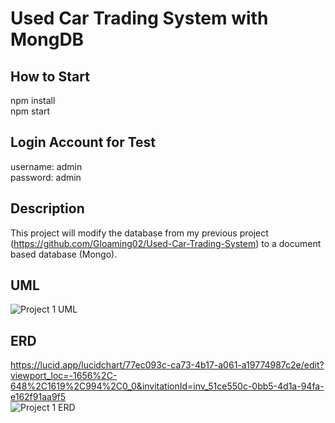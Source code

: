 # Used Car Trading System with MongDB

## How to Start
npm install  
npm start  

## Login Account for Test
username: admin  
password: admin  

## Description  
This project will modify the database from my previous project (https://github.com/Gloaming02/Used-Car-Trading-System) to a document based database (Mongo).

## UML
![Project 1 UML](https://github.com/Gloaming02/Used-Car-Trading-System/assets/91642985/ba438bc9-706d-4e35-960d-4a3c50cd24be)

## ERD
https://lucid.app/lucidchart/77ec093c-ca73-4b17-a061-a19774987c2e/edit?viewport_loc=-1656%2C-648%2C1619%2C994%2C0_0&invitationId=inv_51ce550c-0bb5-4d1a-94fa-e162f91aa9f5  
![Project 1 ERD](https://github.com/Gloaming02/Used-Car-Trading-System-With-MongoDB/assets/91642985/8e508d4a-bdb8-4c99-b725-a40fd4a815b8)
